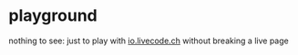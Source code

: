 # playground
nothing to see: just to play with [io.livecode.ch](https://io.livecode.ch) without breaking a live page
